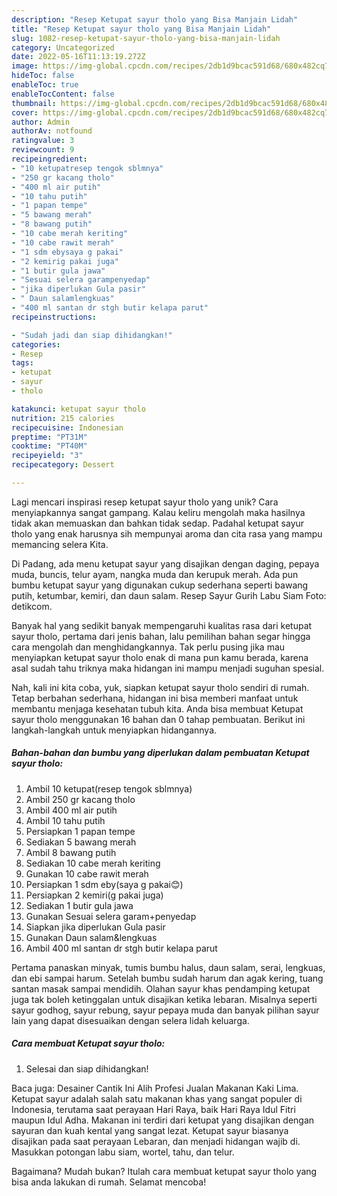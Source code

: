 ```yaml
---
description: "Resep Ketupat sayur tholo yang Bisa Manjain Lidah"
title: "Resep Ketupat sayur tholo yang Bisa Manjain Lidah"
slug: 1082-resep-ketupat-sayur-tholo-yang-bisa-manjain-lidah
category: Uncategorized
date: 2022-05-16T11:13:19.272Z
image: https://img-global.cpcdn.com/recipes/2db1d9bcac591d68/680x482cq70/ketupat-sayur-tholo-foto-resep-utama.jpg
hideToc: false
enableToc: true
enableTocContent: false
thumbnail: https://img-global.cpcdn.com/recipes/2db1d9bcac591d68/680x482cq70/ketupat-sayur-tholo-foto-resep-utama.jpg
cover: https://img-global.cpcdn.com/recipes/2db1d9bcac591d68/680x482cq70/ketupat-sayur-tholo-foto-resep-utama.jpg
author: Admin
authorAv: notfound
ratingvalue: 3
reviewcount: 9
recipeingredient:
- "10 ketupatresep tengok sblmnya"
- "250 gr kacang tholo"
- "400 ml air putih"
- "10 tahu putih"
- "1 papan tempe"
- "5 bawang merah"
- "8 bawang putih"
- "10 cabe merah keriting"
- "10 cabe rawit merah"
- "1 sdm ebysaya g pakai"
- "2 kemirig pakai juga"
- "1 butir gula jawa"
- "Sesuai selera garampenyedap"
- "jika diperlukan Gula pasir"
- " Daun salamlengkuas"
- "400 ml santan dr stgh butir kelapa parut"
recipeinstructions:

- "Sudah jadi dan siap dihidangkan!"
categories:
- Resep
tags:
- ketupat
- sayur
- tholo

katakunci: ketupat sayur tholo 
nutrition: 215 calories
recipecuisine: Indonesian
preptime: "PT31M"
cooktime: "PT40M"
recipeyield: "3"
recipecategory: Dessert

---
```





Lagi mencari inspirasi resep ketupat sayur tholo yang unik? Cara menyiapkannya sangat gampang. Kalau keliru mengolah maka hasilnya tidak akan memuaskan dan bahkan tidak sedap. Padahal ketupat sayur tholo yang enak harusnya sih mempunyai aroma dan cita rasa yang mampu memancing selera Kita.





Di Padang, ada menu ketupat sayur yang disajikan dengan daging, pepaya muda, buncis, telur ayam, nangka muda dan kerupuk merah. Ada pun bumbu ketupat sayur yang digunakan cukup sederhana seperti bawang putih, ketumbar, kemiri, dan daun salam. Resep Sayur Gurih Labu Siam Foto: detikcom.

Banyak hal yang sedikit banyak mempengaruhi kualitas rasa dari ketupat sayur tholo, pertama dari jenis bahan, lalu pemilihan bahan segar hingga cara mengolah dan menghidangkannya. Tak perlu pusing jika mau menyiapkan ketupat sayur tholo enak di mana pun kamu berada, karena asal sudah tahu triknya maka hidangan ini mampu menjadi suguhan spesial.






Nah, kali ini kita coba, yuk, siapkan ketupat sayur tholo sendiri di rumah. Tetap berbahan sederhana, hidangan ini bisa memberi manfaat untuk membantu menjaga kesehatan tubuh kita. Anda bisa membuat Ketupat sayur tholo menggunakan 16 bahan dan 0 tahap pembuatan. Berikut ini langkah-langkah untuk menyiapkan hidangannya.

<!--inarticleads1-->

##### Bahan-bahan dan bumbu yang diperlukan dalam pembuatan Ketupat sayur tholo:

1. Ambil 10 ketupat(resep tengok sblmnya)
1. Ambil 250 gr kacang tholo
1. Ambil 400 ml air putih
1. Ambil 10 tahu putih
1. Persiapkan 1 papan tempe
1. Sediakan 5 bawang merah
1. Ambil 8 bawang putih
1. Sediakan 10 cabe merah keriting
1. Gunakan 10 cabe rawit merah
1. Persiapkan 1 sdm eby(saya g pakai😊)
1. Persiapkan 2 kemiri(g pakai juga)
1. Sediakan 1 butir gula jawa
1. Gunakan Sesuai selera garam+penyedap
1. Siapkan jika diperlukan Gula pasir
1. Gunakan  Daun salam&amp;lengkuas
1. Ambil 400 ml santan dr stgh butir kelapa parut


Pertama panaskan minyak, tumis bumbu halus, daun salam, serai, lengkuas, dan ebi sampai harum. Setelah bumbu sudah harum dan agak kering, tuang santan masak sampai mendidih. Olahan sayur khas pendamping ketupat juga tak boleh ketinggalan untuk disajikan ketika lebaran. Misalnya seperti sayur godhog, sayur rebung, sayur pepaya muda dan banyak pilihan sayur lain yang dapat disesuaikan dengan selera lidah keluarga. 

<!--inarticleads2-->

##### Cara membuat Ketupat sayur tholo:


1. Selesai dan siap dihidangkan!

Baca juga: Desainer Cantik Ini Alih Profesi Jualan Makanan Kaki Lima. Ketupat sayur adalah salah satu makanan khas yang sangat populer di Indonesia, terutama saat perayaan Hari Raya, baik Hari Raya Idul Fitri maupun Idul Adha. Makanan ini terdiri dari ketupat yang disajikan dengan sayuran dan kuah kental yang sangat lezat. Ketupat sayur biasanya disajikan pada saat perayaan Lebaran, dan menjadi hidangan wajib di. Masukkan potongan labu siam, wortel, tahu, dan telur. 

Bagaimana? Mudah bukan? Itulah cara membuat ketupat sayur tholo yang bisa anda lakukan di rumah. Selamat mencoba!
